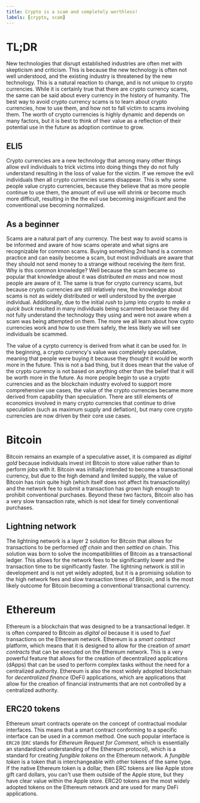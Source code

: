 ```yaml
---
title: Crypto is a scam and completely worthless!
labels: [crypto, scam]
---
```


# TL;DR

New technologies that disrupt established industries are often met with skepticism and criticism. This is because the new technology is often not well understood, and the existing industry is threatened by the new technology. This is a natural reaction to change, and is not unique to crypto currencies. While it is certainly true that there are crypto currency scams, the same can be said about every currency in the history of humanity. The best way to avoid crypto currency scams is to learn about crypto currencies, how to use them, and how not to fall victim to scams involving them. The worth of crypto currencies is highly dynamic and depends on many factors, but it is best to think of their value as a reflection of their potential use in the future as adoption continue to grow.

## ELI5

Crypto currencies are a new technology that among many other things allow evil individuals to trick victims into doing things they do not fully understand resulting in the loss of value for the victim. If we remove the evil individuals then all crypto currencies scams disappear. This is why some people value crypto currencies, because they believe that as more people continue to use them, the amount of evil use will shrink or become much more difficult, resulting in the the evil use becoming insignificant and the conventional use becoming normalized.

## As a beginner

Scams are a natural part of any currency. The best way to avoid scams is be informed and aware of how scams operate and what signs are recognizable for common scams. Buying something 2nd hand is a common practice and can easily become a scam, but most individuals are aware that they should not send money to a strange without receiving the item first. Why is this common knowledge? Well because the scam became so popular that knowledge about it was distributed _en mass_ and now most people are aware of it. The same is true for crypto currency scams, but because crypto currencies are still relatively new, the knowledge about scams is not as widely distributed or well understood by the avergae individual. Additionally, due to the initial _rush_ to jump into crypto to _make a quick buck_ resulted in many individuals being scammed because they did not fully understand the technology they using and were not aware when a scam was being attempted on them. The more we all learn about how cypto currencies work and how to use them safely, the less likely we will see individuals be scammed.

The value of a cyrpto currency is derived from what it can be used for. In the beginning, a crypto currency's value was completely speculative, meaning that people were buying it because they thought it would be worth more in the future. This is not a bad thing, but it does mean that the value of the crypto currency is not based on anything other than the belief that it will be worth more in the future. As more people begin to use a crypto currencies and as the blockchain industry evolved to support more comprehensive use cases, the value of the crypto currencies became more derived from capability than speculation. There are still elements of economics involved in many crypto currencies that continue to drive speculation (such as maximum supply and deflation), but many core crypto currencies are now driven by their core use cases.

<!--
## As an intermediate

_explanation_for_experienced_understanding_of_blockchains_
-->
<!--
## As an expert

_explanation_for_professional_understanding_of_blockchains_
-->

# Bitcoin

Bitcoin remains an example of a speculative asset, it is compared as _digital gold_ because individuals invest int Bitcoin to store value rather than to perform jobs with it. Bitcoin was initially intended to become a transactional currency, but due to the high demand and limited supply, the value of Bitcoin has risin quite high (which itself does not affect its transactionality) and the network fee to submit a transaction has grown high enough to prohibit conventional purchases. Beyond these two factors, Bitcoin also has a very slow transaction rate, which is not ideal for timely conventional purchases.

## Lightning network

The lightning network is a layer 2 solution for Bitcoin that allows for transactions to be performed _off chain_ and then _settled_ on chain. This solution was born to solve the incompatibilities of Bitcoin as a transactional ledger. This allows for the network fees to be significantly lower and the transaction time to be significantly faster. The lightning network is still in development and is not yet widely adopted, but it is a promising solution to the high network fees and slow transaction times of Bitcoin, and is the most likely outcome for Bitcoin becoming a conventional transactional currency.

# Ethereum

Ethereum is a blockchain that was designed to be a transactional ledger. It is often compared to Bitcoin as _digital oil_ because it is used to _fuel_ transactions on the Ethereum network. Ethereum is a _smart contract_ platform, which means that it is designed to allow for the creation of _smart contracts_ that can be executed on the Ethereum network. This is a very powerful feature that allows for the creation of decentralized applications (dApps) that can be used to perform complex tasks without the need for a centralized authority. Ethereum is also the most widely adopted blockchain for _decentralized finance_ (DeFi) applications, which are applications that allow for the creation of financial instruments that are not controlled by a centralized authority.

## ERC20 tokens

Ethereum smart contracts operate on the concept of contractual modular interfaces. This means that a smart contract conforming to a specific interface can be used in a common method. One such popular interface is `ERC20` (`ERC` stands for _Ethereum Request for Comment_, which is essentially an standardized understanding of the Ethereum protocol), which is a standard for creating _fungible tokens_ on the Ethereum network. A _fungible token_ is a token that is interchangeable with other tokens of the same type. If the native Ethereum token is a dollar, then ERC tokens are like Apple store gift card dollars, you can't use them outside of the Apple store, but they have clear value within the Apple store. ERC20 tokens are the most widely adopted tokens on the Ethereum network and are used for many DeFi applications.

